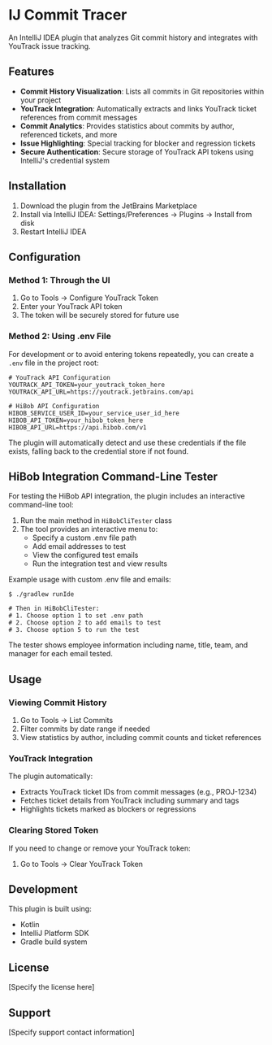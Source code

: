 # IJ Commit Tracer

An IntelliJ IDEA plugin that analyzes Git commit history and integrates with YouTrack issue tracking.

## Features

- **Commit History Visualization**: Lists all commits in Git repositories within your project
- **YouTrack Integration**: Automatically extracts and links YouTrack ticket references from commit messages
- **Commit Analytics**: Provides statistics about commits by author, referenced tickets, and more
- **Issue Highlighting**: Special tracking for blocker and regression tickets
- **Secure Authentication**: Secure storage of YouTrack API tokens using IntelliJ's credential system

## Installation

1. Download the plugin from the JetBrains Marketplace
2. Install via IntelliJ IDEA: Settings/Preferences → Plugins → Install from disk
3. Restart IntelliJ IDEA

## Configuration

### Method 1: Through the UI
1. Go to Tools → Configure YouTrack Token
2. Enter your YouTrack API token
3. The token will be securely stored for future use

### Method 2: Using .env File
For development or to avoid entering tokens repeatedly, you can create a `.env` file in the project root:

```
# YouTrack API Configuration
YOUTRACK_API_TOKEN=your_youtrack_token_here
YOUTRACK_API_URL=https://youtrack.jetbrains.com/api

# HiBob API Configuration
HIBOB_SERVICE_USER_ID=your_service_user_id_here
HIBOB_API_TOKEN=your_hibob_token_here
HIBOB_API_URL=https://api.hibob.com/v1
```

The plugin will automatically detect and use these credentials if the file exists, falling back to the credential store if not found.

## HiBob Integration Command-Line Tester

For testing the HiBob API integration, the plugin includes an interactive command-line tool:

1. Run the main method in `HiBobCliTester` class
2. The tool provides an interactive menu to:
   - Specify a custom .env file path
   - Add email addresses to test
   - View the configured test emails
   - Run the integration test and view results

Example usage with custom .env file and emails:
```
$ ./gradlew runIde

# Then in HiBobCliTester:
# 1. Choose option 1 to set .env path
# 2. Choose option 2 to add emails to test
# 3. Choose option 5 to run the test
```

The tester shows employee information including name, title, team, and manager for each email tested.

## Usage

### Viewing Commit History

1. Go to Tools → List Commits
2. Filter commits by date range if needed
3. View statistics by author, including commit counts and ticket references

### YouTrack Integration

The plugin automatically:
- Extracts YouTrack ticket IDs from commit messages (e.g., PROJ-1234)
- Fetches ticket details from YouTrack including summary and tags
- Highlights tickets marked as blockers or regressions

### Clearing Stored Token

If you need to change or remove your YouTrack token:
1. Go to Tools → Clear YouTrack Token

## Development

This plugin is built using:
- Kotlin
- IntelliJ Platform SDK
- Gradle build system

## License

[Specify the license here]

## Support

[Specify support contact information]